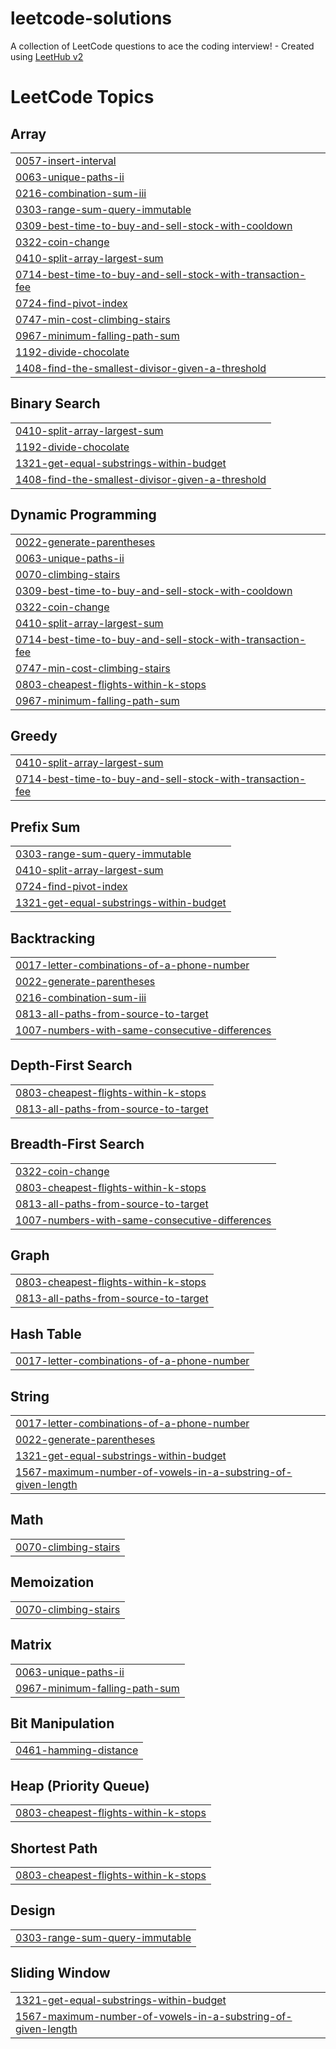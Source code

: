 # leetcode-solutions
A collection of LeetCode questions to ace the coding interview! - Created using [LeetHub v2](https://github.com/arunbhardwaj/LeetHub-2.0)

<!---LeetCode Topics Start-->
# LeetCode Topics
## Array
|  |
| ------- |
| [0057-insert-interval](https://github.com/AramWondergem/leetcode-solutions/tree/master/0057-insert-interval) |
| [0063-unique-paths-ii](https://github.com/AramWondergem/leetcode-solutions/tree/master/0063-unique-paths-ii) |
| [0216-combination-sum-iii](https://github.com/AramWondergem/leetcode-solutions/tree/master/0216-combination-sum-iii) |
| [0303-range-sum-query-immutable](https://github.com/AramWondergem/leetcode-solutions/tree/master/0303-range-sum-query-immutable) |
| [0309-best-time-to-buy-and-sell-stock-with-cooldown](https://github.com/AramWondergem/leetcode-solutions/tree/master/0309-best-time-to-buy-and-sell-stock-with-cooldown) |
| [0322-coin-change](https://github.com/AramWondergem/leetcode-solutions/tree/master/0322-coin-change) |
| [0410-split-array-largest-sum](https://github.com/AramWondergem/leetcode-solutions/tree/master/0410-split-array-largest-sum) |
| [0714-best-time-to-buy-and-sell-stock-with-transaction-fee](https://github.com/AramWondergem/leetcode-solutions/tree/master/0714-best-time-to-buy-and-sell-stock-with-transaction-fee) |
| [0724-find-pivot-index](https://github.com/AramWondergem/leetcode-solutions/tree/master/0724-find-pivot-index) |
| [0747-min-cost-climbing-stairs](https://github.com/AramWondergem/leetcode-solutions/tree/master/0747-min-cost-climbing-stairs) |
| [0967-minimum-falling-path-sum](https://github.com/AramWondergem/leetcode-solutions/tree/master/0967-minimum-falling-path-sum) |
| [1192-divide-chocolate](https://github.com/AramWondergem/leetcode-solutions/tree/master/1192-divide-chocolate) |
| [1408-find-the-smallest-divisor-given-a-threshold](https://github.com/AramWondergem/leetcode-solutions/tree/master/1408-find-the-smallest-divisor-given-a-threshold) |
## Binary Search
|  |
| ------- |
| [0410-split-array-largest-sum](https://github.com/AramWondergem/leetcode-solutions/tree/master/0410-split-array-largest-sum) |
| [1192-divide-chocolate](https://github.com/AramWondergem/leetcode-solutions/tree/master/1192-divide-chocolate) |
| [1321-get-equal-substrings-within-budget](https://github.com/AramWondergem/leetcode-solutions/tree/master/1321-get-equal-substrings-within-budget) |
| [1408-find-the-smallest-divisor-given-a-threshold](https://github.com/AramWondergem/leetcode-solutions/tree/master/1408-find-the-smallest-divisor-given-a-threshold) |
## Dynamic Programming
|  |
| ------- |
| [0022-generate-parentheses](https://github.com/AramWondergem/leetcode-solutions/tree/master/0022-generate-parentheses) |
| [0063-unique-paths-ii](https://github.com/AramWondergem/leetcode-solutions/tree/master/0063-unique-paths-ii) |
| [0070-climbing-stairs](https://github.com/AramWondergem/leetcode-solutions/tree/master/0070-climbing-stairs) |
| [0309-best-time-to-buy-and-sell-stock-with-cooldown](https://github.com/AramWondergem/leetcode-solutions/tree/master/0309-best-time-to-buy-and-sell-stock-with-cooldown) |
| [0322-coin-change](https://github.com/AramWondergem/leetcode-solutions/tree/master/0322-coin-change) |
| [0410-split-array-largest-sum](https://github.com/AramWondergem/leetcode-solutions/tree/master/0410-split-array-largest-sum) |
| [0714-best-time-to-buy-and-sell-stock-with-transaction-fee](https://github.com/AramWondergem/leetcode-solutions/tree/master/0714-best-time-to-buy-and-sell-stock-with-transaction-fee) |
| [0747-min-cost-climbing-stairs](https://github.com/AramWondergem/leetcode-solutions/tree/master/0747-min-cost-climbing-stairs) |
| [0803-cheapest-flights-within-k-stops](https://github.com/AramWondergem/leetcode-solutions/tree/master/0803-cheapest-flights-within-k-stops) |
| [0967-minimum-falling-path-sum](https://github.com/AramWondergem/leetcode-solutions/tree/master/0967-minimum-falling-path-sum) |
## Greedy
|  |
| ------- |
| [0410-split-array-largest-sum](https://github.com/AramWondergem/leetcode-solutions/tree/master/0410-split-array-largest-sum) |
| [0714-best-time-to-buy-and-sell-stock-with-transaction-fee](https://github.com/AramWondergem/leetcode-solutions/tree/master/0714-best-time-to-buy-and-sell-stock-with-transaction-fee) |
## Prefix Sum
|  |
| ------- |
| [0303-range-sum-query-immutable](https://github.com/AramWondergem/leetcode-solutions/tree/master/0303-range-sum-query-immutable) |
| [0410-split-array-largest-sum](https://github.com/AramWondergem/leetcode-solutions/tree/master/0410-split-array-largest-sum) |
| [0724-find-pivot-index](https://github.com/AramWondergem/leetcode-solutions/tree/master/0724-find-pivot-index) |
| [1321-get-equal-substrings-within-budget](https://github.com/AramWondergem/leetcode-solutions/tree/master/1321-get-equal-substrings-within-budget) |
## Backtracking
|  |
| ------- |
| [0017-letter-combinations-of-a-phone-number](https://github.com/AramWondergem/leetcode-solutions/tree/master/0017-letter-combinations-of-a-phone-number) |
| [0022-generate-parentheses](https://github.com/AramWondergem/leetcode-solutions/tree/master/0022-generate-parentheses) |
| [0216-combination-sum-iii](https://github.com/AramWondergem/leetcode-solutions/tree/master/0216-combination-sum-iii) |
| [0813-all-paths-from-source-to-target](https://github.com/AramWondergem/leetcode-solutions/tree/master/0813-all-paths-from-source-to-target) |
| [1007-numbers-with-same-consecutive-differences](https://github.com/AramWondergem/leetcode-solutions/tree/master/1007-numbers-with-same-consecutive-differences) |
## Depth-First Search
|  |
| ------- |
| [0803-cheapest-flights-within-k-stops](https://github.com/AramWondergem/leetcode-solutions/tree/master/0803-cheapest-flights-within-k-stops) |
| [0813-all-paths-from-source-to-target](https://github.com/AramWondergem/leetcode-solutions/tree/master/0813-all-paths-from-source-to-target) |
## Breadth-First Search
|  |
| ------- |
| [0322-coin-change](https://github.com/AramWondergem/leetcode-solutions/tree/master/0322-coin-change) |
| [0803-cheapest-flights-within-k-stops](https://github.com/AramWondergem/leetcode-solutions/tree/master/0803-cheapest-flights-within-k-stops) |
| [0813-all-paths-from-source-to-target](https://github.com/AramWondergem/leetcode-solutions/tree/master/0813-all-paths-from-source-to-target) |
| [1007-numbers-with-same-consecutive-differences](https://github.com/AramWondergem/leetcode-solutions/tree/master/1007-numbers-with-same-consecutive-differences) |
## Graph
|  |
| ------- |
| [0803-cheapest-flights-within-k-stops](https://github.com/AramWondergem/leetcode-solutions/tree/master/0803-cheapest-flights-within-k-stops) |
| [0813-all-paths-from-source-to-target](https://github.com/AramWondergem/leetcode-solutions/tree/master/0813-all-paths-from-source-to-target) |
## Hash Table
|  |
| ------- |
| [0017-letter-combinations-of-a-phone-number](https://github.com/AramWondergem/leetcode-solutions/tree/master/0017-letter-combinations-of-a-phone-number) |
## String
|  |
| ------- |
| [0017-letter-combinations-of-a-phone-number](https://github.com/AramWondergem/leetcode-solutions/tree/master/0017-letter-combinations-of-a-phone-number) |
| [0022-generate-parentheses](https://github.com/AramWondergem/leetcode-solutions/tree/master/0022-generate-parentheses) |
| [1321-get-equal-substrings-within-budget](https://github.com/AramWondergem/leetcode-solutions/tree/master/1321-get-equal-substrings-within-budget) |
| [1567-maximum-number-of-vowels-in-a-substring-of-given-length](https://github.com/AramWondergem/leetcode-solutions/tree/master/1567-maximum-number-of-vowels-in-a-substring-of-given-length) |
## Math
|  |
| ------- |
| [0070-climbing-stairs](https://github.com/AramWondergem/leetcode-solutions/tree/master/0070-climbing-stairs) |
## Memoization
|  |
| ------- |
| [0070-climbing-stairs](https://github.com/AramWondergem/leetcode-solutions/tree/master/0070-climbing-stairs) |
## Matrix
|  |
| ------- |
| [0063-unique-paths-ii](https://github.com/AramWondergem/leetcode-solutions/tree/master/0063-unique-paths-ii) |
| [0967-minimum-falling-path-sum](https://github.com/AramWondergem/leetcode-solutions/tree/master/0967-minimum-falling-path-sum) |
## Bit Manipulation
|  |
| ------- |
| [0461-hamming-distance](https://github.com/AramWondergem/leetcode-solutions/tree/master/0461-hamming-distance) |
## Heap (Priority Queue)
|  |
| ------- |
| [0803-cheapest-flights-within-k-stops](https://github.com/AramWondergem/leetcode-solutions/tree/master/0803-cheapest-flights-within-k-stops) |
## Shortest Path
|  |
| ------- |
| [0803-cheapest-flights-within-k-stops](https://github.com/AramWondergem/leetcode-solutions/tree/master/0803-cheapest-flights-within-k-stops) |
## Design
|  |
| ------- |
| [0303-range-sum-query-immutable](https://github.com/AramWondergem/leetcode-solutions/tree/master/0303-range-sum-query-immutable) |
## Sliding Window
|  |
| ------- |
| [1321-get-equal-substrings-within-budget](https://github.com/AramWondergem/leetcode-solutions/tree/master/1321-get-equal-substrings-within-budget) |
| [1567-maximum-number-of-vowels-in-a-substring-of-given-length](https://github.com/AramWondergem/leetcode-solutions/tree/master/1567-maximum-number-of-vowels-in-a-substring-of-given-length) |
<!---LeetCode Topics End-->